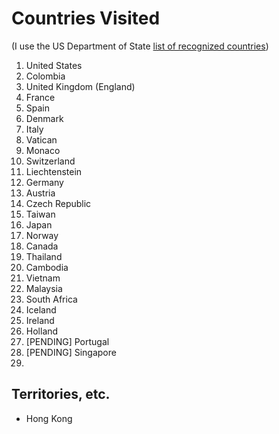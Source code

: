 # Countries Visited

(I use the US Department of State [list of recognized countries](http://www.state.gov/misc/list/index.htm))

1. United States
2. Colombia
3. United Kingdom (England)
4. France
5. Spain
6. Denmark
7. Italy
8. Vatican
9. Monaco
10. Switzerland
12. Liechtenstein
13. Germany
14. Austria
15. Czech Republic
16. Taiwan
17. Japan
18. Norway
19. Canada
20. Thailand
21. Cambodia
22. Vietnam
23. Malaysia
24. South Africa
25. Iceland
26. Ireland
27. Holland
28. [PENDING] Portugal
29. [PENDING] Singapore 
30.

## Territories, etc.
* Hong Kong

